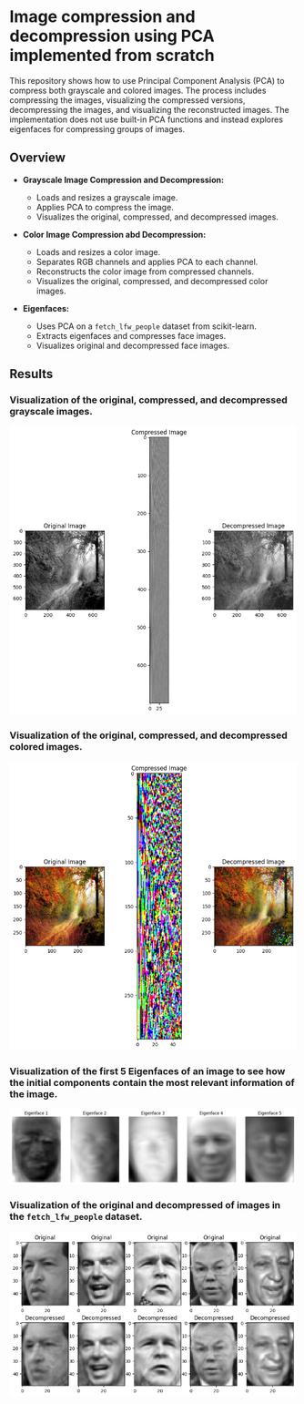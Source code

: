 # Image compression and decompression using PCA implemented from scratch

This repository shows how to use Principal Component Analysis (PCA) to compress both grayscale and colored images. The process includes compressing the images, visualizing the compressed versions, decompressing the images, and visualizing the reconstructed images. The implementation does not use built-in PCA functions and instead explores eigenfaces for compressing groups of images.


## Overview

- **Grayscale Image Compression and Decompression:**
  - Loads and resizes a grayscale image.
  - Applies PCA to compress the image.
  - Visualizes the original, compressed, and decompressed images.

- **Color Image Compression abd Decompression:**
  - Loads and resizes a color image.
  - Separates RGB channels and applies PCA to each channel.
  - Reconstructs the color image from compressed channels.
  - Visualizes the original, compressed, and decompressed color images.

- **Eigenfaces:**
  - Uses PCA on a `fetch_lfw_people` dataset from scikit-learn.
  - Extracts eigenfaces and compresses face images.
  - Visualizes original and decompressed face images.

## Results 

### Visualization of the original, compressed, and decompressed grayscale images.

![](images/GrayScaleoutput.png)

### Visualization of the original, compressed, and decompressed colored images.

![](images/Coloredoutput.png)


### Visualization of the first 5 Eigenfaces of an image to see how the initial components contain the most relevant information of the image.

![](images/First5EigenFacesoutput.png)

### Visualization of the original and decompressed of images in the `fetch_lfw_people` dataset.

![](images/EigenFacesoutput.png)
